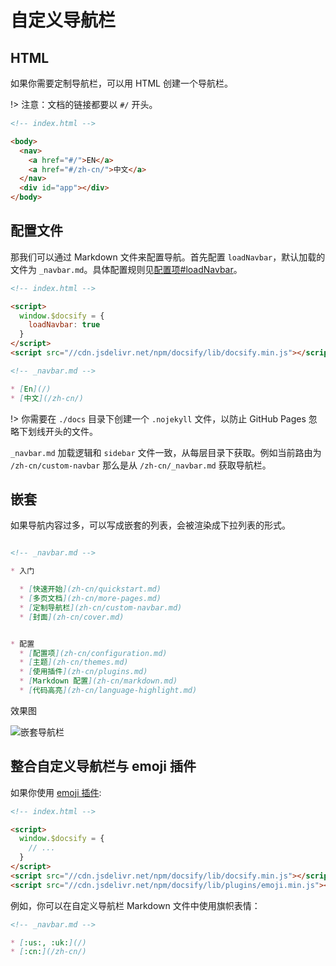 # 自定义导航栏

## HTML
如果你需要定制导航栏，可以用 HTML 创建一个导航栏。

!> 注意：文档的链接都要以 `#/` 开头。

```html
<!-- index.html -->

<body>
  <nav>
    <a href="#/">EN</a>
    <a href="#/zh-cn/">中文</a>
  </nav>
  <div id="app"></div>
</body>
```

## 配置文件

那我们可以通过 Markdown 文件来配置导航。首先配置 `loadNavbar`，默认加载的文件为 `_navbar.md`。具体配置规则见[配置项#loadNavbar](configuration.md#loadnavbar)。


```html
<!-- index.html -->

<script>
  window.$docsify = {
    loadNavbar: true
  }
</script>
<script src="//cdn.jsdelivr.net/npm/docsify/lib/docsify.min.js"></script>
```

```markdown
<!-- _navbar.md -->

* [En](/)
* [中文](/zh-cn/)
```

!> 你需要在 `./docs` 目录下创建一个 `.nojekyll` 文件，以防止 GitHub Pages 忽略下划线开头的文件。

`_navbar.md` 加载逻辑和 `sidebar` 文件一致，从每层目录下获取。例如当前路由为 `/zh-cn/custom-navbar` 那么是从 `/zh-cn/_navbar.md` 获取导航栏。

## 嵌套

如果导航内容过多，可以写成嵌套的列表，会被渲染成下拉列表的形式。


```markdown

<!-- _navbar.md -->

* 入门

  * [快速开始](zh-cn/quickstart.md)
  * [多页文档](zh-cn/more-pages.md)
  * [定制导航栏](zh-cn/custom-navbar.md)
  * [封面](zh-cn/cover.md)


* 配置
  * [配置项](zh-cn/configuration.md)
  * [主题](zh-cn/themes.md)
  * [使用插件](zh-cn/plugins.md)
  * [Markdown 配置](zh-cn/markdown.md)
  * [代码高亮](zh-cn/language-highlight.md)
```

效果图

![嵌套导航栏](../_images/zh-cn/nested-navbar.png '嵌套导航栏')

## 整合自定义导航栏与 emoji 插件

如果你使用 [emoji 插件](plugins#emoji):

```html
<!-- index.html -->

<script>
  window.$docsify = {
    // ...
  }
</script>
<script src="//cdn.jsdelivr.net/npm/docsify/lib/docsify.min.js"></script>
<script src="//cdn.jsdelivr.net/npm/docsify/lib/plugins/emoji.min.js"></script>
```

例如，你可以在自定义导航栏 Markdown 文件中使用旗帜表情：

```markdown
<!-- _navbar.md -->

* [:us:, :uk:](/)
* [:cn:](/zh-cn/)
```
